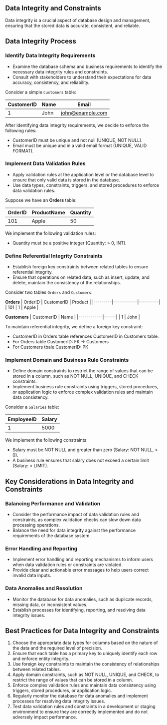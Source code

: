 ## Data Integrity and Constraints

Data integrity is a crucial aspect of database design and management, ensuring that the stored data is accurate, consistent, and reliable.

## Data Integrity Process

### Identify Data Integrity Requirements

- Examine the database schema and business requirements to identify the necessary data integrity rules and constraints.
- Consult with stakeholders to understand their expectations for data accuracy, consistency, and reliability.

Consider a simple `Customers` table:


| CustomerID | Name | Email           |
|------------|------|-----------------|
| 1          | John | john@example.com|

After identifying data integrity requirements, we decide to enforce the following rules:

- CustomerID must be unique and not null (UNIQUE, NOT NULL).
- Email must be unique and in a valid email format (UNIQUE, VALID FORMAT).

### Implement Data Validation Rules

- Apply validation rules at the application level or the database level to ensure that only valid data is stored in the database.
- Use data types, constraints, triggers, and stored procedures to enforce data validation rules.

Suppose we have an **Orders** table:

| OrderID | ProductName | Quantity |
|---------|-------------|----------|
| 101     | Apple       | 50       |

We implement the following validation rules:

- Quantity must be a positive integer (Quantity: > 0, INT).

### Define Referential Integrity Constraints

- Establish foreign key constraints between related tables to ensure referential integrity.
- Ensure that operations on related data, such as insert, update, and delete, maintain the consistency of the relationships.

Consider two tables `Orders` and `Customers`:

**Orders**
| OrderID | CustomerID | Product  |
|---------|------------|----------|
| 101     | 1          | Apple    |

**Customers**
| CustomerID | Name |
|------------|------|
| 1          | John |

To maintain referential integrity, we define a foreign key constraint:

- CustomerID in Orders table references CustomerID in Customers table.
- For Orders table CustomerID: FK -> Customers
- For Customers tbale CustomerID: PK

### Implement Domain and Business Rule Constraints

- Define domain constraints to restrict the range of values that can be stored in a column, such as NOT NULL, UNIQUE, and CHECK constraints.
- Implement business rule constraints using triggers, stored procedures, or application logic to enforce complex validation rules and maintain data consistency.

Consider a `Salaries` table:

| EmployeeID | Salary |
|------------|--------|
| 1          | 5000   |

We implement the following constraints:

- Salary must be NOT NULL and greater than zero (Salary: NOT NULL, > 0).
- A business rule ensures that salary does not exceed a certain limit (Salary: < LIMIT).

## Key Considerations in Data Integrity and Constraints

### Balancing Performance and Validation

- Consider the performance impact of data validation rules and constraints, as complex validation checks can slow down data processing operations.
- Balance the need for data integrity against the performance requirements of the database system.

### Error Handling and Reporting

- Implement error handling and reporting mechanisms to inform users when data validation rules or constraints are violated.
- Provide clear and actionable error messages to help users correct invalid data inputs.

### Data Anomalies and Resolution

- Monitor the database for data anomalies, such as duplicate records, missing data, or inconsistent values.
- Establish processes for identifying, reporting, and resolving data integrity issues.

## Best Practices for Data Integrity and Constraints

1. Choose the appropriate data types for columns based on the nature of the data and the required level of precision.
2. Ensure that each table has a primary key to uniquely identify each row and enforce entity integrity.
3. Use foreign key constraints to maintain the consistency of relationships between related tables.
4. Apply domain constraints, such as NOT NULL, UNIQUE, and CHECK, to restrict the range of values that can be stored in a column.
5. Enforce complex validation rules and maintain data consistency using triggers, stored procedures, or application logic.
6. Regularly monitor the database for data anomalies and implement processes for resolving data integrity issues.
7. Test data validation rules and constraints in a development or staging environment to ensure they are correctly implemented and do not adversely impact performance.
